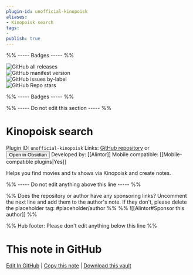 ```yaml
---
plugin-id: unofficial-kinopoisk
aliases:
- Kinopoisk search
tags: 
- 
publish: true
---
```


%% ----- Badges ----- %%

![GitHub all releases](https://img.shields.io/github/downloads/Alintor/obsidian-kinopoisk-plugin/total?color=573E7A&logo=github&style=for-the-badge)   
![GitHub manifest version](https://img.shields.io/github/manifest-json/v/Alintor/obsidian-kinopoisk-plugin?color=573E7A&logo=github&style=for-the-badge)   
![GitHub issues by-label](https://img.shields.io/github/issues/Alintor/obsidian-kinopoisk-plugin/help%20wanted?color=573E7A&logo=github&style=for-the-badge)   
![GitHub Repo stars](https://img.shields.io/github/stars/Alintor/obsidian-kinopoisk-plugin?color=573E7A&logo=github&style=for-the-badge)

%% ----- Badges ----- %%

%% ----- Do not edit this section ----- %%

# Kinopoisk search

Plugin ID: `unofficial-kinopoisk`
Links: [GitHub repository](https://github.com/Alintor/obsidian-kinopoisk-plugin) or [<button id=HH>Open in Obsidian</button>](obsidian://show-plugin?id=unofficial-kinopoisk)
Developed by: [[Alintor]]
Mobile compatible: [[Mobile-compatible plugins|Yes]]

Helps you find movies and tv shows via Kinopoisk and create notes.

%% ----- Do not edit anything above this line ----- %% 

%% Does the repository or author have any sponsoring links? Uncomment the next line and add them to the author's note. If they don't, please delete the placeholder tag: #placeholder/author %%
%% ![[Alintor#Sponsor this author]] %%

%% Hub footer: Please don't edit anything below this line %%

# This note in GitHub

<span class="git-footer">[Edit In GitHub](https://github.dev/obsidian-community/obsidian-hub/blob/main/02%20-%20Community%20Expansions/02.05%20All%20Community%20Expansions/Plugins/unofficial-kinopoisk.md "git-hub-edit-note") | [Copy this note](https://raw.githubusercontent.com/obsidian-community/obsidian-hub/main/02%20-%20Community%20Expansions/02.05%20All%20Community%20Expansions/Plugins/unofficial-kinopoisk.md "git-hub-copy-note") | [Download this vault](https://github.com/obsidian-community/obsidian-hub/archive/refs/heads/main.zip "git-hub-download-vault") </span>
